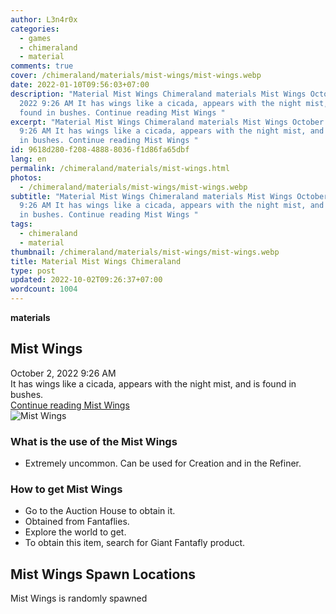 ```yaml
---
author: L3n4r0x
categories:
  - games
  - chimeraland
  - material
comments: true
cover: /chimeraland/materials/mist-wings/mist-wings.webp
date: 2022-01-10T09:56:03+07:00
description: "Material Mist Wings Chimeraland materials Mist Wings October 2,
  2022 9:26 AM It has wings like a cicada, appears with the night mist, and is
  found in bushes. Continue reading Mist Wings "
excerpt: "Material Mist Wings Chimeraland materials Mist Wings October 2, 2022
  9:26 AM It has wings like a cicada, appears with the night mist, and is found
  in bushes. Continue reading Mist Wings "
id: 9618d280-f208-4888-8036-f1d86fa65dbf
lang: en
permalink: /chimeraland/materials/mist-wings.html
photos:
  - /chimeraland/materials/mist-wings/mist-wings.webp
subtitle: "Material Mist Wings Chimeraland materials Mist Wings October 2, 2022
  9:26 AM It has wings like a cicada, appears with the night mist, and is found
  in bushes. Continue reading Mist Wings "
tags:
  - chimeraland
  - material
thumbnail: /chimeraland/materials/mist-wings/mist-wings.webp
title: Material Mist Wings Chimeraland
type: post
updated: 2022-10-02T09:26:37+07:00
wordcount: 1004
---
```


<link
  rel="stylesheet"
  href="https://rawcdn.githack.com/dimaslanjaka/Web-Manajemen/870a349/css/bootstrap-5-3-0-alpha3-wrapper.css"
/>
<section id="bootstrap-wrapper">
  <div data-bs-theme="dark">
    <div
      class="row g-0 border rounded overflow-hidden flex-md-row mb-4 shadow-sm position-relative bg-dark text-light"
    >
      <div class="col p-4 d-flex flex-column position-static">
        <strong class="d-inline-block mb-2 text-success">materials</strong>
        <h2 class="mb-0">Mist Wings</h2>
        <div class="mb-1 text-muted">October 2, 2022 9:26 AM</div>
        <div class="mb-2 border p-1">
          It has wings like a cicada, appears with the night mist, and is found
          in bushes.
        </div>
        <a
          href="/chimeraland/materials/mist-wings.html"
          class="stretched-link d-none text-primary"
          >Continue reading Mist Wings</a
        >
      </div>
      <div class="col-auto d-none d-md-block d-lg-block">
        <img
          src="https://www.webmanajemen.com/chimeraland/materials/mist-wings/mist-wings.webp"
          alt="Mist Wings"
        />
      </div>
    </div>
    <div class="row">
      <div class="col-lg-6 col-12 mb-2">
        <div class="card">
          <div class="card-body">
            <h3 class="card-title">What is the use of the Mist Wings</h3>
            <div class="card-text">
              <ul>
                <li>
                  Extremely uncommon. Can be used for Creation and in the
                  Refiner.
                </li>
              </ul>
            </div>
          </div>
        </div>
      </div>
      <div class="col-lg-6 col-12 mb-2">
        <div class="card">
          <div class="card-body">
            <h3 class="card-title">How to get Mist Wings</h3>
            <div class="card-text">
              <ul>
                <li>Go to the Auction House to obtain it.</li>
                <li>Obtained from Fantaflies.</li>
                <li>Explore the world to get.</li>
                <li>To obtain this item, search for Giant Fantafly product.</li>
              </ul>
            </div>
          </div>
        </div>
      </div>
      <div class="col-12 mb-2">
        <h2>Mist Wings Spawn Locations</h2>
        <p>Mist Wings is randomly spawned</p>
      </div>
    </div>
  </div>
</section>
